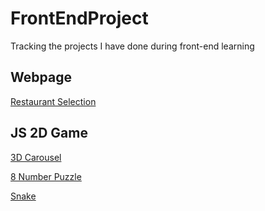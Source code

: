 # FrontEndProject
Tracking the projects I have done during front-end learning 

## Webpage
[Restaurant Selection](https://github.com/isabellaou/restaurant-selection "Restaurant Selection")

## JS 2D Game
[3D Carousel](https://github.com/isabellaou/FrontEndProject/tree/master/3DCarousel "3D Carousel")

[8 Number Puzzle](https://github.com/isabellaou/NumberPuzzle "Number Puzzle")

[Snake](https://github.com/isabellaou/isabellaou.github.io/tree/master/snake "Snake")
